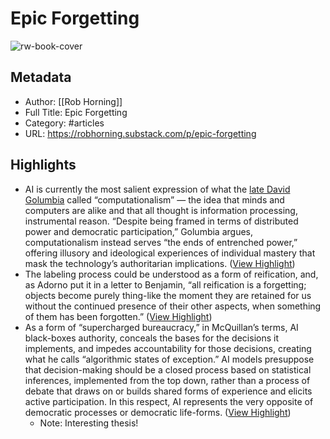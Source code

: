 # Epic Forgetting

![rw-book-cover](https://substackcdn.com/image/fetch/f_auto,q_auto:good,fl_progressive:steep/https%3A%2F%2Fsubstack-post-media.s3.amazonaws.com%2Fpublic%2Fimages%2F2adb11de-cd21-46a7-a927-e5db68fa2093_540x630.jpeg)

## Metadata
- Author: [[Rob Horning]]
- Full Title: Epic Forgetting
- Category: #articles
- URL: https://robhorning.substack.com/p/epic-forgetting

## Highlights
- AI is currently the most salient expression of what the [late David Golumbia](https://librarianshipwreck.wordpress.com/2023/09/18/in-memory-of-david-golumbia/) called “computationalism” — the idea that minds and computers are alike and that all thought is information processing, instrumental reason. “Despite being framed in terms of distributed power and democratic participation,” Golumbia argues, computationalism instead serves “the ends of entrenched power,” offering illusory and ideological experiences of individual mastery that mask the technology’s authoritarian implications. ([View Highlight](https://read.readwise.io/read/01hbtzjxgp6mazgy1b9cq9qsym))
- The labeling process could be understood as a form of reification, and, as Adorno put it in a letter to Benjamin, “all reification is a forgetting; objects become purely thing-like the moment they are retained for us without the continued presence of their other aspects, when something of them has been forgotten.” ([View Highlight](https://read.readwise.io/read/01hbtzn84269080b4f1cteect1))
- As a form of “supercharged bureaucracy,” in McQuillan’s terms, AI black-boxes authority, conceals the bases for the decisions it implements, and impedes accountability for those decisions, creating what he calls “algorithmic states of exception.” AI models presuppose that decision-making should be a closed process based on statistical inferences, implemented from the top down, rather than a process of debate that draws on or builds shared forms of experience and elicits active participation. In this respect, AI represents the very opposite of democratic processes or democratic life-forms. ([View Highlight](https://read.readwise.io/read/01hbtzq294y094e0999rcgjavn))
    - Note: Interesting thesis!
